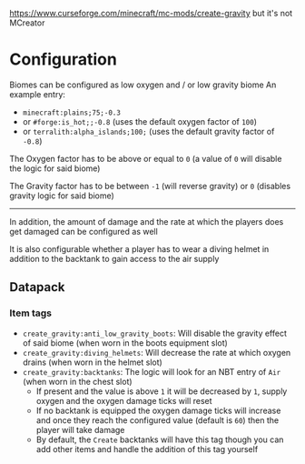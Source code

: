 https://www.curseforge.com/minecraft/mc-mods/create-gravity but it's not MCreator

# Configuration
Biomes can be configured as low oxygen and / or low gravity biome
An example entry: 
- `minecraft:plains;75;-0.3` 
- or `#forge:is_hot;;-0.8` (uses the default oxygen factor of `100`) 
- or `terralith:alpha_islands;100;` (uses the default gravity factor of `-0.8`)

The Oxygen factor has to be above or equal to `0` (a value of `0` will disable the logic for said biome)

The Gravity factor has to be between `-1` (will reverse gravity) or `0` (disables gravity logic for said biome)

---

In addition, the amount of damage and the rate at which the players does get damaged can be configured as well

It is also configurable whether a player has to wear a diving helmet in addition to the backtank to gain access to the air supply

## Datapack
### Item tags
- `create_gravity:anti_low_gravity_boots`: Will disable the gravity effect of said biome (when worn in the boots equipment slot)
- `create_gravity:diving_helmets`: Will decrease the rate at which oxygen drains (when worn in the helmet slot)
- `create_gravity:backtanks`: The logic will look for an NBT entry of `Air` (when worn in the chest slot)
  - If present and the value is above `1` it will be decreased by `1`, supply oxygen and the oxygen damage ticks will reset
  - If no backtank is equipped the oxygen damage ticks will increase and once they reach the configured value (default is `60`) then the player will take damage
  - By default, the `Create` backtanks will have this tag though you can add other items and handle the addition of this tag yourself